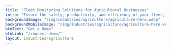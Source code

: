 ```yaml
---
title: "Fleet Monitoring Solutions for Agricultural Businesses"
intro: "Ensure the safety, productivity, and efficiency of your fleet, machinery, and staff with agricultural fleet monitoring."
backgroundImage: "/img/industries/agriculture/agriculture-hero.webp"
backgroundMobileImage: "/img/industries/agriculture/agriculture-hero.webp"
btnText: "Get a Demo"
btnLink: "/request-demo/"
layout: industries/agriculture
---
```

